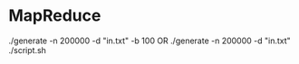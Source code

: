 # MapReduce
./generate -n 200000 -d "in.txt" -b 100  OR ./generate -n 200000 -d "in.txt"  
./script.sh
